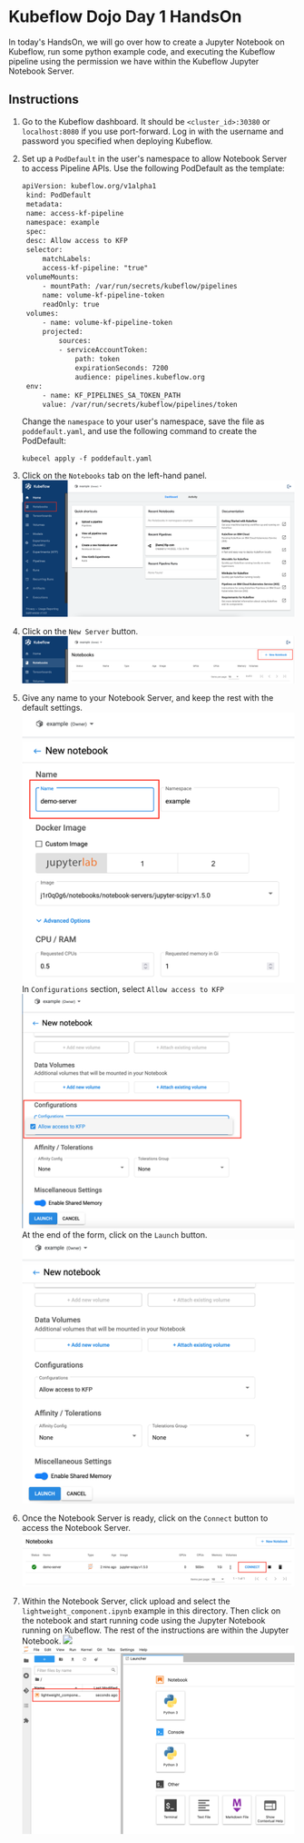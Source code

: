 # Kubeflow Dojo Day 1 HandsOn

In today's HandsOn, we will go over how to create a Jupyter Notebook on Kubeflow, run some python example code, and executing
the Kubeflow pipeline using the permission we have within the Kubeflow Jupyter Notebook Server.

## Instructions

1. Go to the Kubeflow dashboard. It should be `<cluster_id>:30380` or `localhost:8080` if you use port-forward.
   Log in with the username and password you specified when deploying Kubeflow.

2. Set up a `PodDefault` in the user's namespace to allow Notebook Server to access Pipeline APIs. Use the following
   PodDefault as the template:
   ```
   apiVersion: kubeflow.org/v1alpha1
    kind: PodDefault
    metadata:
    name: access-kf-pipeline
    namespace: example
    spec:
    desc: Allow access to KFP
    selector:
        matchLabels:
        access-kf-pipeline: "true"
    volumeMounts:
        - mountPath: /var/run/secrets/kubeflow/pipelines
        name: volume-kf-pipeline-token
        readOnly: true
    volumes:
        - name: volume-kf-pipeline-token
        projected:
            sources:
            - serviceAccountToken:
                path: token
                expirationSeconds: 7200
                audience: pipelines.kubeflow.org
    env:
        - name: KF_PIPELINES_SA_TOKEN_PATH
        value: /var/run/secrets/kubeflow/pipelines/token
   ```
   Change the `namespace` to your user's namespace, save the file as `poddefault.yaml`, and use the following command to
   create the PodDefault:
   ```
   kubecel apply -f poddefault.yaml
   ```
2. Click on the `Notebooks` tab on the left-hand panel.
   ![](images/demo1.png)

3. Click on the `New Server` button.
![](images/demo2.png)

4. Give any name to your Notebook Server, and keep the rest with the default settings.
   ![](images/demo3.png)
   In `Configurations` section, select `Allow access to KFP`
   ![](images/demo3-1.png)
   At the end of the form, click on the `Launch` button.
   ![](images/demo4.png)

5. Once the Notebook Server is ready, click on the `Connect` button to access the Notebook Server.
   ![](images/demo5.png)

6. Within the Notebook Server, click upload and select the `lightweight_component.ipynb` example in this directory. Then click on the notebook and
start running code using the Jupyter Notebook running on Kubeflow. The rest of the instructions are within the Jupyter Notebook.
   ![](images/demo6.png)
   ![](images/demo7.png)

